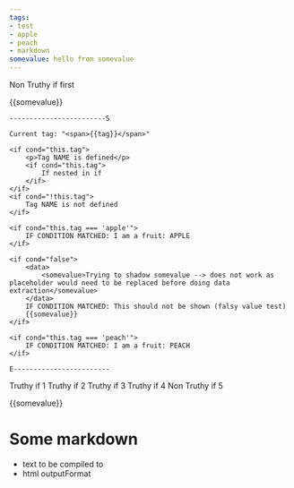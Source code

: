 ```yaml
---
tags:
- test
- apple
- peach
- markdown
somevalue: hello from somevalue
---
```


<if cond="false">
    Non Truthy if first
</if>


{{somevalue}}

<for it="tag" of="tags">
    
    ------------------------S

    Current tag: "<span>{{tag}}</span>"

    <if cond="this.tag">
        <p>Tag NAME is defined</p>
        <if cond="this.tag">
            If nested in if
        </if>
    </if>
    <if cond="!this.tag">
        Tag NAME is not defined
    </if>

    <if cond="this.tag === 'apple'">
        IF CONDITION MATCHED: I am a fruit: APPLE
    </if>

    <if cond="false">
        <data>
            <somevalue>Trying to shadow somevalue --> does not work as placeholder would need to be replaced before doing data extraction</somevalue>
        </data>
        IF CONDITION MATCHED: This should not be shown (falsy value test)
        {{somevalue}}
    </if>

    <if cond="this.tag === 'peach'">
        IF CONDITION MATCHED: I am a fruit: PEACH
    </if>

    E------------------------

</for>

<if cond="this.somevalue">
    Truthy if 1
</if>
<if cond="this.somevalue">
    Truthy if 2
</if>
<if cond="this.somevalue">
    Truthy if 3
</if>
<if cond="this.somevalue">
    Truthy if 4
</if>
<if cond="false">
    Non Truthy if 5
</if>


{{somevalue}}
# Some markdown

- text to be compiled to
- html outputFormat